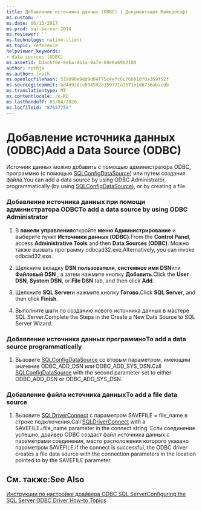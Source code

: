 ```yaml
---
title: Добавление источника данных (ODBC) | Документация Майкрософт
ms.custom: ''
ms.date: 06/13/2017
ms.prod: sql-server-2014
ms.reviewer: ''
ms.technology: native-client
ms.topic: reference
helpviewer_keywords:
- data sources [ODBC]
ms.assetid: b4ac6f0e-8e6a-4b1a-9a7e-60e0a69b2180
author: rothja
ms.author: jroth
ms.openlocfilehash: 519990e9dd9d84f75c4efc6c76b910f0a359f52f
ms.sourcegitcommit: ad4d92dce894592a259721a1571b1d8736abacdb
ms.translationtype: MT
ms.contentlocale: ru-RU
ms.lasthandoff: 08/04/2020
ms.locfileid: "87657759"
---
```

# <a name="add-a-data-source-odbc"></a><span data-ttu-id="c6350-102">Добавление источника данных (ODBC)</span><span class="sxs-lookup"><span data-stu-id="c6350-102">Add a Data Source (ODBC)</span></span>
  <span data-ttu-id="c6350-103">Источник данных можно добавить с помощью администратора ODBC, программно (с помощью [SQLConfigDataSource](../native-client-odbc-api/sqlconfigdatasource.md)) или путем создания файла.</span><span class="sxs-lookup"><span data-stu-id="c6350-103">You can add a data source by using ODBC Administrator, programmatically (by using [SQLConfigDataSource](../native-client-odbc-api/sqlconfigdatasource.md)), or by creating a file.</span></span>  
  
### <a name="to-add-a-data-source-by-using-odbc-administrator"></a><span data-ttu-id="c6350-104">Добавление источника данных при помощи администратора ODBC</span><span class="sxs-lookup"><span data-stu-id="c6350-104">To add a data source by using ODBC Administrator</span></span>  
  
1.  <span data-ttu-id="c6350-105">В **панели управления**откройте **меню Администрирование** и выберите пункт **Источники данных (ODBC)**.</span><span class="sxs-lookup"><span data-stu-id="c6350-105">From the **Control Panel**, access **Administrative Tools** and then **Data Sources (ODBC)**.</span></span> <span data-ttu-id="c6350-106">Можно также вызвать программу odbcad32.exe.</span><span class="sxs-lookup"><span data-stu-id="c6350-106">Alternatively, you can invoke odbcad32.exe.</span></span>  
  
2.  <span data-ttu-id="c6350-107">Щелкните вкладку **DSN пользователя**, **системное имя DSN**или **Файловый DSN** , а затем нажмите кнопку **Добавить**.</span><span class="sxs-lookup"><span data-stu-id="c6350-107">Click the **User DSN**, **System DSN**, or **File DSN** tab, and then click **Add**.</span></span>  
  
3.  <span data-ttu-id="c6350-108">Щелкните **SQL Server**и нажмите кнопку **Готово**.</span><span class="sxs-lookup"><span data-stu-id="c6350-108">Click **SQL Server**, and then click **Finish**.</span></span>  
  
4.  <span data-ttu-id="c6350-109">Выполните шаги по созданию нового источника данных в мастере SQL Server.</span><span class="sxs-lookup"><span data-stu-id="c6350-109">Complete the Steps in the Create a New Data Source to SQL Server Wizard.</span></span>  
  
### <a name="to-add-a-data-source-programmatically"></a><span data-ttu-id="c6350-110">Добавление источника данных программно</span><span class="sxs-lookup"><span data-stu-id="c6350-110">To add a data source programmatically</span></span>  
  
1.  <span data-ttu-id="c6350-111">Вызовите [SQLConfigDataSource](../native-client-odbc-api/sqlconfigdatasource.md) со вторым параметром, имеющим значение ODBC_ADD_DSN или ODBC_ADD_SYS_DSN.</span><span class="sxs-lookup"><span data-stu-id="c6350-111">Call [SQLConfigDataSource](../native-client-odbc-api/sqlconfigdatasource.md) with the second parameter set to either ODBC_ADD_DSN or ODBC_ADD_SYS_DSN.</span></span>  
  
### <a name="to-add-a-file-data-source"></a><span data-ttu-id="c6350-112">Добавление файла источника данных</span><span class="sxs-lookup"><span data-stu-id="c6350-112">To add a file data source</span></span>  
  
1.  <span data-ttu-id="c6350-113">Вызовите [SQLDriverConnect](../native-client-odbc-api/sqldriverconnect.md) с параметром SAVEFILE = file_name в строке подключения.</span><span class="sxs-lookup"><span data-stu-id="c6350-113">Call [SQLDriverConnect](../native-client-odbc-api/sqldriverconnect.md) with a SAVEFILE=file_name parameter in the connect string.</span></span> <span data-ttu-id="c6350-114">Если соединение успешно, драйвер ODBC создаст файл источника данных с параметрами соединения, место расположения которого указано параметром SAVEFILE.</span><span class="sxs-lookup"><span data-stu-id="c6350-114">If the connect is successful, the ODBC driver creates a file data source with the connection parameters in the location pointed to by the SAVEFILE parameter.</span></span>  
  
## <a name="see-also"></a><span data-ttu-id="c6350-115">См. также:</span><span class="sxs-lookup"><span data-stu-id="c6350-115">See Also</span></span>  
 [<span data-ttu-id="c6350-116">Инструкции по настройке драйвера ODBC SQL Server</span><span class="sxs-lookup"><span data-stu-id="c6350-116">Configuring the SQL Server ODBC Driver How-to Topics</span></span>](../../database-engine/dev-guide/configuring-the-sql-server-odbc-driver-how-to-topics.md)  
  
  
